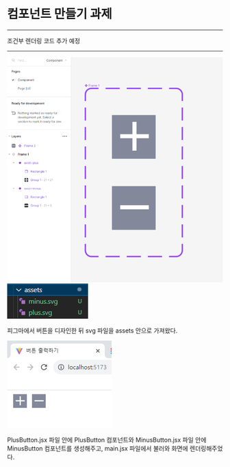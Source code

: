 # 컴포넌트 만들기 과제
---

조건부 렌더링 코드 추가 예정

---

![Alt text](./img/image.png)
![Alt text](./img/image-2.png)

피그마에서 버튼을 디자인한 뒤 svg 파일을 assets 안으로  가져왔다.

![Alt text](./img/image-1.png)

PlusButton.jsx 파일 안에 PlusButton 컴포넌트와
MinusButton.jsx 파일 안에 MinusButton 컴포넌트를 생성해주고,
main.jsx 파일에서 불러와 화면에 렌더링해주었다.